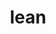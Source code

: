 ---
category: 4-letters
denotation: null
name: lean
reference_link: https://www.etymonline.com/word/lean
root_language: null
root_name: null
title: lean
type: free
word_sums:
- respelling: lean
  sum: 'Lean + '
---